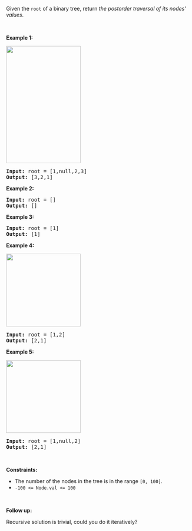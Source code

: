 <p>Given the <code>root</code> of a&nbsp;binary tree, return <em>the postorder traversal of its nodes&#39; values</em>.</p>

<p>&nbsp;</p>
<p><strong>Example 1:</strong></p>
<img alt="" src="https://assets.leetcode.com/uploads/2020/08/28/pre1.jpg" style="width: 202px; height: 317px;" />
<pre>
<strong>Input:</strong> root = [1,null,2,3]
<strong>Output:</strong> [3,2,1]
</pre>

<p><strong>Example 2:</strong></p>

<pre>
<strong>Input:</strong> root = []
<strong>Output:</strong> []
</pre>

<p><strong>Example 3:</strong></p>

<pre>
<strong>Input:</strong> root = [1]
<strong>Output:</strong> [1]
</pre>

<p><strong>Example 4:</strong></p>
<img alt="" src="https://assets.leetcode.com/uploads/2020/08/28/pre3.jpg" style="width: 202px; height: 197px;" />
<pre>
<strong>Input:</strong> root = [1,2]
<strong>Output:</strong> [2,1]
</pre>

<p><strong>Example 5:</strong></p>
<img alt="" src="https://assets.leetcode.com/uploads/2020/08/28/pre2.jpg" style="width: 202px; height: 197px;" />
<pre>
<strong>Input:</strong> root = [1,null,2]
<strong>Output:</strong> [2,1]
</pre>

<p>&nbsp;</p>
<p><strong>Constraints:</strong></p>

<ul>
	<li>The number of the nodes in the tree is in the range <code>[0, 100]</code>.</li>
	<li><code>-100 &lt;= Node.val &lt;= 100</code></li>
</ul>

<p>&nbsp;</p>

<p><strong>Follow up:</strong></p>

<p>Recursive solution is trivial, could you do it iteratively?</p>

<p>&nbsp;</p>